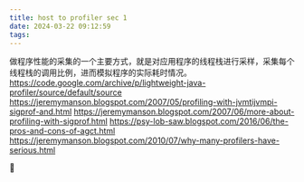 ```yaml
---
title: host to profiler sec 1
date: 2024-03-22 09:12:59
tags:
---
```

做程序性能的采集的一个主要方式，就是对应用程序的线程栈进行采样，采集每个线程栈的调用比例，进而模拟程序的实际耗时情况。
https://code.google.com/archive/p/lightweight-java-profiler/source/default/source
https://jeremymanson.blogspot.com/2007/05/profiling-with-jvmtijvmpi-sigprof-and.html
https://jeremymanson.blogspot.com/2007/06/more-about-profiling-with-sigprof.html
https://psy-lob-saw.blogspot.com/2016/06/the-pros-and-cons-of-agct.html
https://jeremymanson.blogspot.com/2010/07/why-many-profilers-have-serious.html


